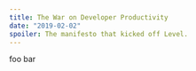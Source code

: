 ```yaml
---
title: The War on Developer Productivity
date: "2019-02-02"
spoiler: The manifesto that kicked off Level.
---
```


foo bar
